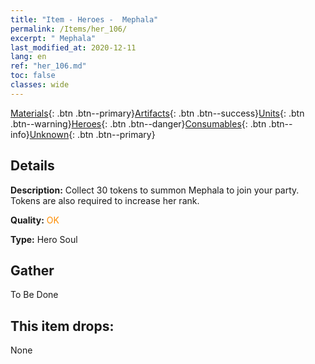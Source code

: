 ```yaml
---
title: "Item - Heroes -  Mephala"
permalink: /Items/her_106/
excerpt: " Mephala"
last_modified_at: 2020-12-11
lang: en
ref: "her_106.md"
toc: false
classes: wide
---
```

 [Materials](/Items/){: .btn .btn--primary}[Artifacts](/Items/Artifacts/){: .btn .btn--success}[Units](/Items/Units/){: .btn .btn--warning}[Heroes](/Items/Heroes/){: .btn .btn--danger}[Consumables](/Items/Consumables/){: .btn .btn--info}[Unknown](/Items/Unknown/){: .btn .btn--primary}

## Details
 **Description:** Collect 30 tokens to summon Mephala to join your party. Tokens are also required to increase her rank.

 **Quality:** <span style="color: #FF8C00">OK</span>

 **Type:** Hero Soul

## Gather

  To Be Done

## This item drops:

  None

